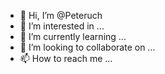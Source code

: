- 👋 Hi, I’m @Peteruch
- 👀 I’m interested in ...
- 🌱 I’m currently learning ...
- 💞️ I’m looking to collaborate on ...
- 📫 How to reach me ...

<!---
Peteruch/Peteruch is a ✨ special ✨ repository because its `README.md` (this file) appears on your GitHub profile.
You can click the Preview link to take a look at your changes.
--->
